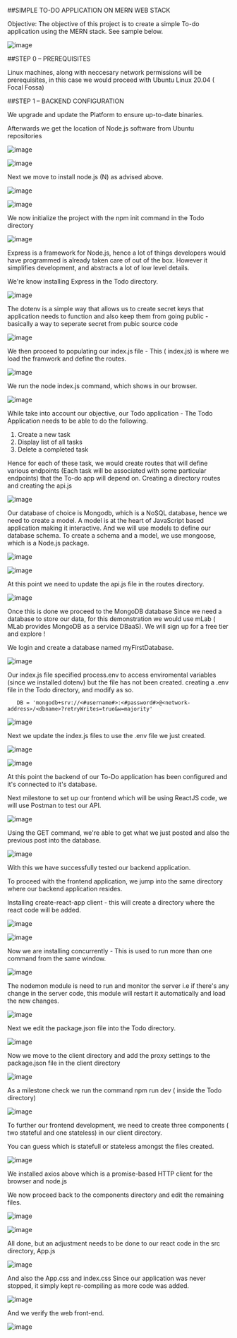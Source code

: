 
##SIMPLE TO-DO APPLICATION ON MERN WEB STACK

Objective: The objective of this project is to create a simple To-do application using the MERN stack. See sample below.

![image](https://user-images.githubusercontent.com/24277138/128539492-d72a9b5d-2ed9-40c8-b03c-edf5128a3e61.png)

##STEP 0 – PREREQUISITES

Linux machines, along with neccesary network permissions will be prerequisites, in this case we would proceed with Ubuntu Linux 20.04 ( Focal Fossa)

##STEP 1 – BACKEND CONFIGURATION

We upgrade and update the Platform to ensure up-to-date binaries.

Afterwards we get the location of Node.js software from Ubuntu repositories

![image](https://user-images.githubusercontent.com/24277138/129426284-a537dc8e-9af3-4b85-b400-5d627aef6e2b.png)

![image](https://user-images.githubusercontent.com/24277138/128547907-8b14afd3-b768-4a7b-9fc1-d652d9b6baf4.png)

Next we move to install node.js (N) as advised above.

![image](https://user-images.githubusercontent.com/24277138/129426374-e907660d-b5e1-48a3-9db4-7b60a7448eb7.png)

![image](https://user-images.githubusercontent.com/24277138/129426444-97e929c8-0d0e-4c07-91af-472998ce808e.png)

We now initialize the project with the npm init command in the Todo directory

![image](https://user-images.githubusercontent.com/24277138/129426642-45d6cb1a-f1b5-461e-8ede-61ef0e93a21e.png)

Express is a framework for Node.js, hence a lot of things developers would have programmed is already taken care of out of the box. However it simplifies development, and abstracts a lot of low level details.

We're know installing Express in the Todo directory.

![image](https://user-images.githubusercontent.com/24277138/129426957-09ba731b-256b-41d0-a075-b316c97c32ca.png)

The dotenv is a simple way that allows us to create secret keys that application needs to function and also keep them from going public - basically a way to seperate secret from pubic source code

![image](https://user-images.githubusercontent.com/24277138/129427071-675fa6f9-309e-47f5-bc01-ec1a702d05df.png)

We then proceed to populating our index.js file - This ( index.js) is where we load the framwork and define the routes.

![image](https://user-images.githubusercontent.com/24277138/129427478-90630a9c-2516-4b80-aab9-9972a9ebe784.png)

We run the node index.js command, which shows in our browser.

![image](https://user-images.githubusercontent.com/24277138/129428237-0008bf1c-75dd-40d3-b26d-3b836dad5263.png)

While take into account our objective, our Todo application - The Todo Application needs to be able to do the following.

1) Create a new task
2) Display list of all tasks
3) Delete a completed task

Hence for each of these task, we would create routes that will define various endpoints (Each task will be associated with some particular endpoints) that the To-do app will depend on.
Creating a directory routes and creating the api.js

![image](https://user-images.githubusercontent.com/24277138/129428762-56678d1d-a59a-4662-baa1-f60b475bf515.png)

Our database of choice is Mongodb, which is a NoSQL database, hence we need to create a model.
A model is at the heart of JavaScript based application making it interactive. And we will use models to define our database schema.
To create a schema and a model, we use mongoose, which is a Node.js package.

![image](https://user-images.githubusercontent.com/24277138/129429091-2dd1ee55-8ec0-4765-b160-5158f9811349.png)

![image](https://user-images.githubusercontent.com/24277138/129429194-7ee26d44-ddab-4288-8ec1-9b5bef852c03.png)

At this point we need to update the api.js file in the routes directory.

![image](https://user-images.githubusercontent.com/24277138/129429544-6b8c061c-35b3-4de8-97a7-ffaa6f73e964.png)

Once this is done we proceed to the MongoDB database
Since we need a database to  store our data, for this demonstration we would use mLab ( MLab provides MongoDB as a service DBaaS).
We will sign up for a free tier and explore !

We login and create a database named myFirstDatabase.

![image](https://user-images.githubusercontent.com/24277138/129429844-7755db00-02e8-41f7-a5c1-33d5b885f022.png)

Our index.js file specified process.env to access enviromental variables (since we installed dotenv) but the file has not been created.
creating a .env file in the Todo directory, and modify as so.

       DB = 'mongodb+srv://<#username#>:<#password#>@<network-address>/<dbname>?retryWrites=true&w=majority'

![image](https://user-images.githubusercontent.com/24277138/129430157-7eeba8f5-b691-41d6-b75a-7f280dfcdf60.png)

Next we update the index.js files to use the .env file we just created.

![image](https://user-images.githubusercontent.com/24277138/129430312-e6ff1604-b839-40c8-ae94-c6e693d56012.png)

![image](https://user-images.githubusercontent.com/24277138/129430355-c760fc33-2a8e-4517-9cd3-bc968dc945de.png)

At this point the backend of our To-Do application has been configured and it's connected to it's database.

Next milestone to set up our frontend which will be using ReactJS code, we will use Postman to test our API.

![image](https://user-images.githubusercontent.com/24277138/129430538-a2dd4ab7-0274-42d1-9628-fc6f0eb47605.png)

Using the GET command, we're able to get what we just posted and also the previous post into the database.

![image](https://user-images.githubusercontent.com/24277138/129430629-f8789ff5-769c-40db-a370-be2e224a2fd1.png)

With this we have successfully tested our backend application.

To proceed with the frontend application, we jump into the same directory where our backend application resides.

Installing create-react-app client - this will create a directory where the react code will be added.

![image](https://user-images.githubusercontent.com/24277138/129430807-92a684a0-ef98-43c1-b78b-f73e378af178.png)

![image](https://user-images.githubusercontent.com/24277138/129430844-25cd8da6-0c37-475a-abeb-55d95be4a11f.png)

Now we are installing concurrently - This is used to run more than one command from the same window.

![image](https://user-images.githubusercontent.com/24277138/129430914-76d22769-2ef1-4661-9a03-22aec4b8d51f.png)

The nodemon module is need to run and monitor the server i.e if there's any change in the server code, this module will restart it automatically and load the new changes.

![image](https://user-images.githubusercontent.com/24277138/129430954-6e421266-6653-454b-a289-e8d29d86f4cf.png)

Next we edit the package.json file into the Todo directory.

![image](https://user-images.githubusercontent.com/24277138/129431064-409a0171-b08d-4e55-a9ea-2893358f7514.png)

Now we move to the client directory and add the proxy settings to the package.json file in the client directory

![image](https://user-images.githubusercontent.com/24277138/129431241-0f4d0db3-9e77-4749-ad64-e49b4577a644.png)

As a milestone check we run the command npm run dev ( inside the Todo directory)

![image](https://user-images.githubusercontent.com/24277138/129431297-5b58b265-6826-4559-928b-dc52da920411.png)


To further our frontend development, we need to create three components ( two stateful and one stateless) in our client directory.

You can guess which is statefull or stateless amongst the files created.

![image](https://user-images.githubusercontent.com/24277138/129431497-94417be5-47c5-43f8-986b-4e1cb9b1e876.png)

We installed axios above which is a promise-based HTTP client for the browser and node.js

We now proceed back to the components directory and edit the remaining files.

![image](https://user-images.githubusercontent.com/24277138/129431588-72c7b8a9-1eb4-4414-981b-612a434b6b20.png)

![image](https://user-images.githubusercontent.com/24277138/129431649-93103afb-230f-4e3c-8bf9-2b30a3a7cf36.png)

All done, but an adjustment needs to be done to our react code in the src directory, App.js

![image](https://user-images.githubusercontent.com/24277138/129431838-fcfc6235-66f5-4b16-b940-c5025ca57fed.png)

And also the App.css and index.css
Since our application was never stopped, it simply kept re-compiling as more code was added.

![image](https://user-images.githubusercontent.com/24277138/129432018-b64fc61d-0eab-40ac-90f1-06eee9cdca71.png)

And we verify the web front-end. 

![image](https://user-images.githubusercontent.com/24277138/129432041-b07eab67-34ca-4b24-9fe4-fcb427bd889d.png)


